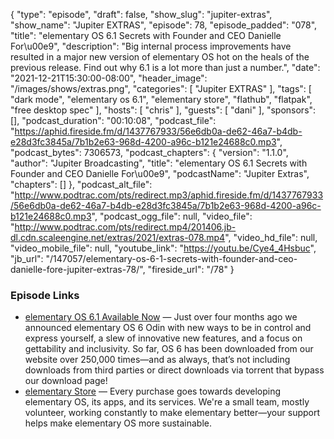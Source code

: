 {
  "type": "episode",
  "draft": false,
  "show_slug": "jupiter-extras",
  "show_name": "Jupiter EXTRAS",
  "episode": 78,
  "episode_padded": "078",
  "title": "elementary OS 6.1 Secrets with Founder and CEO Danielle For\u00e9",
  "description": "Big internal process improvements have resulted in a major new version of elementary OS hot on the heals of the previous release. Find out why 6.1 is a lot more than just a number.",
  "date": "2021-12-21T15:30:00-08:00",
  "header_image": "/images/shows/extras.png",
  "categories": [
    "Jupiter EXTRAS"
  ],
  "tags": [
    "dark mode",
    "elementary os 6.1",
    "elementary store",
    "flathub",
    "flatpak",
    "free desktop spec"
  ],
  "hosts": [
    "chris"
  ],
  "guests": [
    "dani"
  ],
  "sponsors": [],
  "podcast_duration": "00:10:08",
  "podcast_file": "https://aphid.fireside.fm/d/1437767933/56e6db0a-de62-46a7-b4db-e28d3fc3845a/7b1b2e63-968d-4200-a96c-b121e24688c0.mp3",
  "podcast_bytes": 7306573,
  "podcast_chapters": {
    "version": "1.1.0",
    "author": "Jupiter Broadcasting",
    "title": "elementary OS 6.1 Secrets with Founder and CEO Danielle For\u00e9",
    "podcastName": "Jupiter Extras",
    "chapters": []
  },
  "podcast_alt_file": "http://www.podtrac.com/pts/redirect.mp3/aphid.fireside.fm/d/1437767933/56e6db0a-de62-46a7-b4db-e28d3fc3845a/7b1b2e63-968d-4200-a96c-b121e24688c0.mp3",
  "podcast_ogg_file": null,
  "video_file": "http://www.podtrac.com/pts/redirect.mp4/201406.jb-dl.cdn.scaleengine.net/extras/2021/extras-078.mp4",
  "video_hd_file": null,
  "video_mobile_file": null,
  "youtube_link": "https://youtu.be/Cye4_4Hsbuc",
  "jb_url": "/147057/elementary-os-6-1-secrets-with-founder-and-ceo-danielle-fore-jupiter-extras-78/",
  "fireside_url": "/78"
}


### Episode Links

  * [elementary OS 6.1 Available Now](https://blog.elementary.io/elementary-os-6-1-available-now/ "elementary OS 6.1 Available Now") — Just over four months ago we announced elementary OS 6 Odin with new ways to be in control and express yourself, a slew of innovative new features, and a focus on gettability and inclusivity. So far, OS 6 has been downloaded from our website over 250,000 times—and as always, that’s not including downloads from third parties or direct downloads via torrent that bypass our download page!
  * [elementary Store](https://store.elementary.io/ "elementary Store") — Every purchase goes towards developing elementary OS, its apps, and its services. We're a small team, mostly volunteer, working constantly to make elementary better—your support helps make elementary OS more sustainable.


